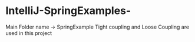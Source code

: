 # IntelliJ-SpringExamples-
Main Folder name -> SpringExample
Tight coupling and Loose Coupling are used in this project
